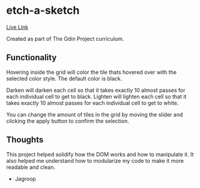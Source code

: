 # etch-a-sketch

[Live Link](https://jaggysly.github.io/etch-a-sketch/ "Etch-a-Sketch")

Created as part of The Odin Project curriculum.

## Functionality

Hovering inside the grid will color the tile thats hovered over with the selected color style. The default color is black.

Darken will darken each cell so that it takes exactly 10 almost passes for each individual cell to get to black. Lighten will lighten each cell so that it takes exactly 10 almost passes for each individual cell to get to white.

You can change the amount of tiles in the grid by moving the slider and clicking the apply button to confirm the selection. 

## Thoughts

This project helped solidify how the DOM works and how to manipulate it. It also helped me understand how to modularize my code to make it more readable and clean. 

- Jagroop 